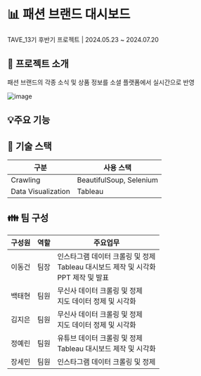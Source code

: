 # 📊 패션 브랜드 대시보드
TAVE_13기 후반기 프로젝트 | 2024.05.23 ~ 2024.07.20

## 🎯 프로젝트 소개
패션 브랜드의 각종 소식 및 상품 정보를 소셜 플랫폼에서 실시간으로 반영

![image](https://github.com/user-attachments/assets/47ebce39-e328-41de-b10f-2dd4a42e376f)

## 💡주요 기능


## 🔨 기술 스택
| 구분       | 사용 스택                |
|------------|--------------------------|
| Crawling   | BeautifulSoup, Selenium       |
| Data Visualization    | Tableau         |

## 👪 팀 구성
| 구성원 | 역할 | 주요업무 |
|------|------|---------|
|이동건|팀장| 인스타그램 데이터 크롤링 및 정제<br>Tableau 대시보드 제작 및 시각화<br>PPT 제작 및 발표|
|백태현|팀원| 무신사 데이터 크롤링 및 정제<br>지도 데이터 정제 및 시각화|
|김지은|팀원| 무신사 데이터 크롤링 및 정제<br>지도 데이터 정제 및 시각화|
|정예린|팀원| 유튜브 데이터 크롤링 및 정제<br>Tableau 대시보드 제작 및 시각화|
|장세민|팀원| 인스타그램 데이터 크롤링 및 정제|
